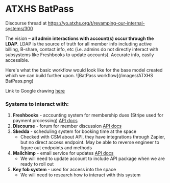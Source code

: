 # ATXHS BatPass

Discourse thread at https://yo.atxhs.org/t/revamping-our-internal-systems/300

The vision – **all admin interactions with account(s) occur through the LDAP**. LDAP is the source of truth for all member info including active billing, B-share, contact info, etc (i.e. admins do not directly interact with subsystems like Freshbooks to update accounts). Accurate info, easily accessible.


Here's what the basic workflow would look like for the base model created which we can build further upon.
![BatPass workflow](/images/ATXHS BatPass.png)

Link to Google drawing [here](https://docs.google.com/drawings/d/1yIYogNvRNthOQkoszzCV3sKi9nQr5vJnzmHsZl3sID4/edit?usp=sharing)


### Systems to interact with:
1. **Freshbooks** - accounting system for membership dues (Stripe used for payment processing) [API docs](https://www.freshbooks.com/api/start)
2. **Discourse** - forum for member discussion [API docs](https://docs.discourse.org/)
3. **Skedda** - scheduling system for booking time at the space
   - Checked with CSM about API, they have integrations through Zapier, but no direct access endpoint.  May be able to reverse engineer to figure out endpoints and methods
4. **Mailchimp** - email service for updates [API docs](https://mailchimp.com/developer/reference/)
   - We will need to update account to include API package when we are ready to roll out
5. **Key fob system** - used for access into the space
   - We will need to research how to interact with this system 



